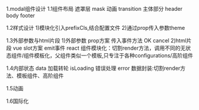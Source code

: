 1.modal组件设计
1.1组件布局
遮罩层  mask
       动画 transition
主体部分
    header
    body
    footer

1.2样式设计
    1)模块化引入prefixCls,结合配置文件
    2)通过prop传入参数theme

1.3外部参数与html片段
    1)外部参数
    prop方案 传入事件方法
             OK cancel
    2)html片段
    vue slot方案 emit事件
    react 组件模块化：切割render方法，调用不同的无状态组件/组件模板化，父组件类似一个模板,只专注于各种configurations/高阶组件

1.4内部状态
data
加载转轮 isLoading
错误处理 error
数据封装:切割render方法、模板组件、高阶组件

1.5动画

1.6国际化

